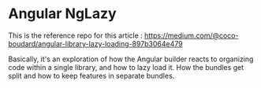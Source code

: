 # Angular NgLazy

This is the reference repo for this article : https://medium.com/@coco-boudard/angular-library-lazy-loading-897b3064e479

Basically, it's an exploration of how the Angular builder reacts to organizing code within a single library, and how to lazy load it. How the bundles get split and how to keep features in separate bundles.
